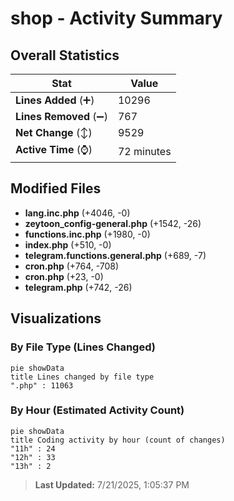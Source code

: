 # shop - Activity Summary 

## Overall Statistics

| Stat                   | Value                                                             |
| ---------------------- | ----------------------------------------------------------------- |
| **Lines Added** (➕)   | 10296                                          |
| **Lines Removed** (➖) | 767                                        |
| **Net Change** (↕)    | 9529                |
| **Active Time** (⌚)   | 72 minutes |


## Modified Files
- **lang.inc.php** (+4046, -0)
- **zeytoon_config-general.php** (+1542, -26)
- **functions.inc.php** (+1980, -0)
- **index.php** (+510, -0)
- **telegram.functions.general.php** (+689, -7)
- **cron.php** (+764, -708)
- **cron.php** (+23, -0)
- **telegram.php** (+742, -26)

## Visualizations

### By File Type (Lines Changed)

```mermaid
pie showData
title Lines changed by file type
".php" : 11063
```

### By Hour (Estimated Activity Count)

```mermaid
pie showData
title Coding activity by hour (count of changes)
"11h" : 24
"12h" : 33
"13h" : 2
```


> **Last Updated:** 7/21/2025, 1:05:37 PM
